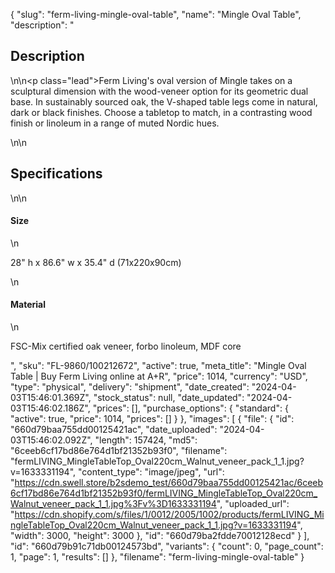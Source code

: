{
  "slug": "ferm-living-mingle-oval-table",
  "name": "Mingle Oval Table",
  "description": "<h2>Description</h2>\n<!-- split -->\n<p class=\"lead\">Ferm Living's oval version of Mingle takes on a sculptural dimension with the wood-veneer option for its geometric dual base. In sustainably sourced oak, the V-shaped table legs come in natural, dark or black finishes. Choose a tabletop to match, in a contrasting wood finish or linoleum in a range of muted Nordic hues.</p>\n<!-- split -->\n<h2>Specifications</h2>\n<!-- split -->\n<h4>Size</h4>\n<p>28\" h x 86.6\" w x 35.4\" d (71x220x90cm)</p>\n<h4>Material</h4>\n<p>FSC-Mix certified oak veneer, forbo linoleum, MDF core</p>",
  "sku": "FL-9860/100212672",
  "active": true,
  "meta_title": "Mingle Oval Table | Buy Ferm Living online at A+R",
  "price": 1014,
  "currency": "USD",
  "type": "physical",
  "delivery": "shipment",
  "date_created": "2024-04-03T15:46:01.369Z",
  "stock_status": null,
  "date_updated": "2024-04-03T15:46:02.186Z",
  "prices": [],
  "purchase_options": {
    "standard": {
      "active": true,
      "price": 1014,
      "prices": []
    }
  },
  "images": [
    {
      "file": {
        "id": "660d79baa755dd00125421ac",
        "date_uploaded": "2024-04-03T15:46:02.092Z",
        "length": 157424,
        "md5": "6ceeb6cf17bd86e764d1bf21352b93f0",
        "filename": "fermLIVING_MingleTableTop_Oval220cm_Walnut_veneer_pack_1_1.jpg?v=1633331194",
        "content_type": "image/jpeg",
        "url": "https://cdn.swell.store/b2sdemo_test/660d79baa755dd00125421ac/6ceeb6cf17bd86e764d1bf21352b93f0/fermLIVING_MingleTableTop_Oval220cm_Walnut_veneer_pack_1_1.jpg%3Fv%3D1633331194",
        "uploaded_url": "https://cdn.shopify.com/s/files/1/0012/2005/1002/products/fermLIVING_MingleTableTop_Oval220cm_Walnut_veneer_pack_1_1.jpg?v=1633331194",
        "width": 3000,
        "height": 3000
      },
      "id": "660d79ba2fdde70012128ecd"
    }
  ],
  "id": "660d79b91c71db00124573bd",
  "variants": {
    "count": 0,
    "page_count": 1,
    "page": 1,
    "results": []
  },
  "filename": "ferm-living-mingle-oval-table"
}
